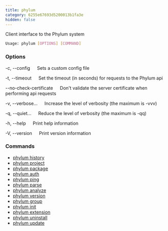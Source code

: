 ```yaml
---
title: phylum
category: 6255e67693d5200013b1fa3e
hidden: false
---
```


Client interface to the Phylum system

```sh
Usage: phylum [OPTIONS] [COMMAND]
```

### Options

-c, --config <FILE>
&emsp; Sets a custom config file

-t, --timeout <TIMEOUT>
&emsp; Set the timeout (in seconds) for requests to the Phylum api

--no-check-certificate
&emsp; Don't validate the server certificate when performing api requests

-v, --verbose...
&emsp; Increase the level of verbosity (the maximum is -vvv)

-q, --quiet...
&emsp; Reduce the level of verbosity (the maximum is -qq)

-h, --help
&emsp; Print help information

-V, --version
&emsp; Print version information

### Commands

* [phylum history](./phylum_history)
* [phylum project](./phylum_project)
* [phylum package](./phylum_package)
* [phylum auth](./phylum_auth)
* [phylum ping](./phylum_ping)
* [phylum parse](./phylum_parse)
* [phylum analyze](./phylum_analyze)
* [phylum version](./phylum_version)
* [phylum group](./phylum_group)
* [phylum init](./phylum_init)
* [phylum extension](./phylum_extension)
* [phylum uninstall](./phylum_uninstall)
* [phylum update](./phylum_update)
